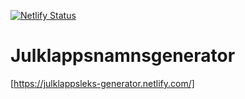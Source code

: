[![Netlify Status](https://api.netlify.com/api/v1/badges/9f9febec-d579-48de-ba7a-2b86301b0307/deploy-status)](https://app.netlify.com/sites/julklappsleks-generator/deploys)

# Julklappsnamnsgenerator

[https://julklappsleks-generator.netlify.com/]
